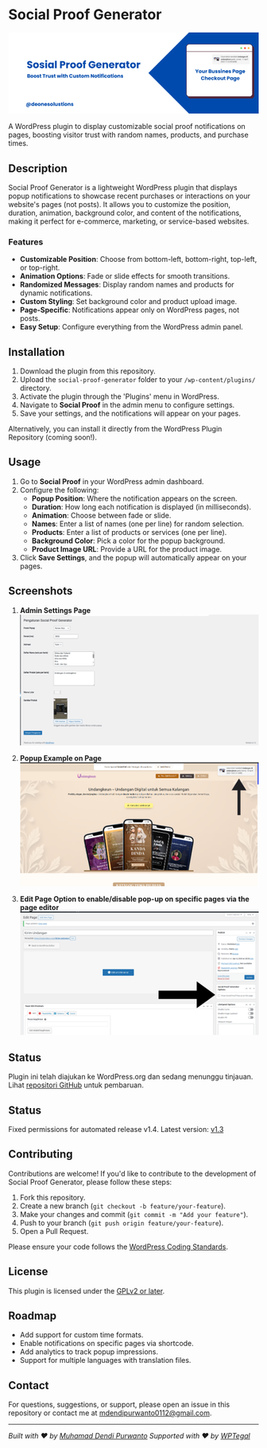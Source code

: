 # Social Proof Generator

![Plugin Banner](assets/images/banner.png)

A WordPress plugin to display customizable social proof notifications on pages, boosting visitor trust with random names, products, and purchase times.

## Description

Social Proof Generator is a lightweight WordPress plugin that displays popup notifications to showcase recent purchases or interactions on your website's pages (not posts). It allows you to customize the position, duration, animation, background color, and content of the notifications, making it perfect for e-commerce, marketing, or service-based websites.

### Features
- **Customizable Position**: Choose from bottom-left, bottom-right, top-left, or top-right.
- **Animation Options**: Fade or slide effects for smooth transitions.
- **Randomized Messages**: Display random names and products for dynamic notifications.
- **Custom Styling**: Set background color and product upload image.
- **Page-Specific**: Notifications appear only on WordPress pages, not posts.
- **Easy Setup**: Configure everything from the WordPress admin panel.

## Installation

1. Download the plugin from this repository.
2. Upload the `social-proof-generator` folder to your `/wp-content/plugins/` directory.
3. Activate the plugin through the 'Plugins' menu in WordPress.
4. Navigate to **Social Proof** in the admin menu to configure settings.
5. Save your settings, and the notifications will appear on your pages.

Alternatively, you can install it directly from the WordPress Plugin Repository (coming soon!).

## Usage

1. Go to **Social Proof** in your WordPress admin dashboard.
2. Configure the following:
   - **Popup Position**: Where the notification appears on the screen.
   - **Duration**: How long each notification is displayed (in milliseconds).
   - **Animation**: Choose between fade or slide.
   - **Names**: Enter a list of names (one per line) for random selection.
   - **Products**: Enter a list of products or services (one per line).
   - **Background Color**: Pick a color for the popup background.
   - **Product Image URL**: Provide a URL for the product image.
3. Click **Save Settings**, and the popup will automatically appear on your pages.

## Screenshots

1. **Admin Settings Page**  
   ![Admin Settings](screenshots/admin-settings.png) 

2. **Popup Example on Page**  
   ![Popup Example](screenshots/popup-example.png) 

3. **Edit Page Option to enable/disable pop-up on specific pages via the page editor**  
   ![Popup Example](screenshots/edit-page.png) 

 ## Status
Plugin ini telah diajukan ke WordPress.org dan sedang menunggu tinjauan. Lihat [repositori GitHub](https://github.com/MDendiPurwanto/social-proof-generator) untuk pembaruan.

## Status
Fixed permissions for automated release v1.4.
Latest version: [v1.3](https://github.com/MDendiPurwanto/social-proof-generator/releases/tag/v1.4)

## Contributing

Contributions are welcome! If you'd like to contribute to the development of Social Proof Generator, please follow these steps:

1. Fork this repository.
2. Create a new branch (`git checkout -b feature/your-feature`).
3. Make your changes and commit (`git commit -m "Add your feature"`).
4. Push to your branch (`git push origin feature/your-feature`).
5. Open a Pull Request.

Please ensure your code follows the [WordPress Coding Standards](https://developer.wordpress.org/coding-standards/wordpress-coding-standards/).

## License

This plugin is licensed under the [GPLv2 or later](https://www.gnu.org/licenses/gpl-2.0.html).

## Roadmap

- Add support for custom time formats.
- Enable notifications on specific pages via shortcode.
- Add analytics to track popup impressions.
- Support for multiple languages with translation files.

## Contact

For questions, suggestions, or support, please open an issue in this repository or contact me at [mdendipurwanto0112@gmail.com](mailto:mdendipurwanto0112@gmail.com).

---

*Built with ❤️ by [Muhamad Dendi Purwanto](https://github.com/MDendiPurwanto)*
*Supported with ❤️ by [WPTegal](https://wptegal.com/)*